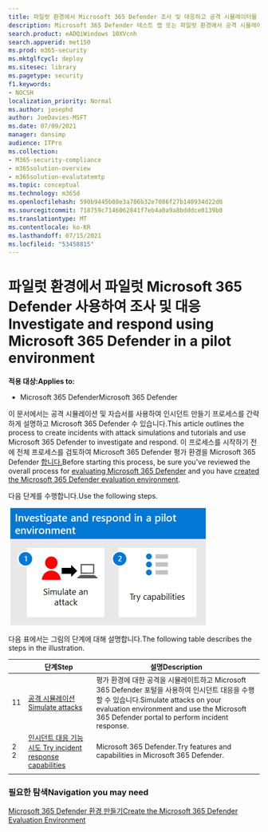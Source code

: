 ```yaml
---
title: 파일럿 환경에서 Microsoft 365 Defender 조사 및 대응하고 공격 시뮬레이터를 사용하여 사용자에게 공격 표면을 감지하고 조사하고 보안 환경을 강화하도록 교육합니다.
description: Microsoft 365 Defender 테스트 랩 또는 파일럿 환경에서 공격 시뮬레이션을 설정하여 사용자에게 장치, ID, 데이터 및 응용 프로그램을 보호하도록 설계된 보안 솔루션을 시도합니다.
search.product: eADQiWindows 10XVcnh
search.appverid: met150
ms.prod: m365-security
ms.mktglfcycl: deploy
ms.sitesec: library
ms.pagetype: security
f1.keywords:
- NOCSH
localization_priority: Normal
ms.author: josephd
author: JoeDavies-MSFT
ms.date: 07/09/2021
manager: dansimp
audience: ITPro
ms.collection:
- M365-security-compliance
- m365solution-overview
- m365solution-evalutatemtp
ms.topic: conceptual
ms.technology: m365d
ms.openlocfilehash: 590b9445b08e3a786b32e7086f27b140934d22d0
ms.sourcegitcommit: 718759c7146062841f7eb4a0a9a8bdddce0139b0
ms.translationtype: MT
ms.contentlocale: ko-KR
ms.lasthandoff: 07/15/2021
ms.locfileid: "53458815"
---
```

# <a name="investigate-and-respond-using-microsoft-365-defender-in-a-pilot-environment"></a><span data-ttu-id="a7939-103">파일럿 환경에서 파일럿 Microsoft 365 Defender 사용하여 조사 및 대응</span><span class="sxs-lookup"><span data-stu-id="a7939-103">Investigate and respond using Microsoft 365 Defender in a pilot environment</span></span>

<span data-ttu-id="a7939-104">**적용 대상:**</span><span class="sxs-lookup"><span data-stu-id="a7939-104">**Applies to:**</span></span>
- <span data-ttu-id="a7939-105">Microsoft 365 Defender</span><span class="sxs-lookup"><span data-stu-id="a7939-105">Microsoft 365 Defender</span></span>

<span data-ttu-id="a7939-106">이 문서에서는 공격 시뮬레이션 및 자습서를 사용하여 인시던트 만들기 프로세스를 간략하게 설명하고 Microsoft 365 Defender 수 있습니다.</span><span class="sxs-lookup"><span data-stu-id="a7939-106">This article outlines the process to create incidents with attack simulations and tutorials and use Microsoft 365 Defender to investigate and respond.</span></span> <span data-ttu-id="a7939-107">이 프로세스를 시작하기 전에 전체 프로세스를 검토하여 Microsoft 365 Defender [](eval-overview.md) 평가 환경을 Microsoft 365 Defender [합니다.](eval-create-eval-environment.md)</span><span class="sxs-lookup"><span data-stu-id="a7939-107">Before starting this process, be sure you've reviewed the overall process for [evaluating Microsoft 365 Defender](eval-overview.md) and you have [created the Microsoft 365 Defender evaluation environment](eval-create-eval-environment.md).</span></span>

<span data-ttu-id="a7939-108">다음 단계를 수행합니다.</span><span class="sxs-lookup"><span data-stu-id="a7939-108">Use the following steps.</span></span>

![Microsoft 365 Defender 평가 환경에서 시뮬레이트된 인시던트 대응을 수행하기 위한 단계](../../media/eval-defender-investigate-respond/eval-defender-eval-investigate-respond-steps.png)

<span data-ttu-id="a7939-110">다음 표에서는 그림의 단계에 대해 설명합니다.</span><span class="sxs-lookup"><span data-stu-id="a7939-110">The following table describes the steps in the illustration.</span></span>

| |<span data-ttu-id="a7939-111">단계</span><span class="sxs-lookup"><span data-stu-id="a7939-111">Step</span></span>  |<span data-ttu-id="a7939-112">설명</span><span class="sxs-lookup"><span data-stu-id="a7939-112">Description</span></span>  |
|---------|---------|---------|
|<span data-ttu-id="a7939-113">1</span><span class="sxs-lookup"><span data-stu-id="a7939-113">1</span></span>|[<span data-ttu-id="a7939-114">공격 시뮬레이션</span><span class="sxs-lookup"><span data-stu-id="a7939-114">Simulate attacks</span></span>](eval-defender-investigate-respond-simulate-attack.md)     |   <span data-ttu-id="a7939-115">평가 환경에 대한 공격을 시뮬레이트하고 Microsoft 365 Defender 포털을 사용하여 인시던트 대응을 수행할 수 있습니다.</span><span class="sxs-lookup"><span data-stu-id="a7939-115">Simulate attacks on your evaluation environment and use the Microsoft 365 Defender portal to perform incident response.</span></span>      |
|<span data-ttu-id="a7939-116">2 </span><span class="sxs-lookup"><span data-stu-id="a7939-116">2</span></span>|[<span data-ttu-id="a7939-117">인시던트 대응 기능 시도 </span><span class="sxs-lookup"><span data-stu-id="a7939-117">Try incident response capabilities </span></span>](eval-defender-investigate-respond-additional.md)    |    <span data-ttu-id="a7939-118">Microsoft 365 Defender.</span><span class="sxs-lookup"><span data-stu-id="a7939-118">Try features and capabilities in Microsoft 365 Defender.</span></span>     |
||||

### <a name="navigation-you-may-need"></a><span data-ttu-id="a7939-119">필요한 탐색</span><span class="sxs-lookup"><span data-stu-id="a7939-119">Navigation you may need</span></span>

[<span data-ttu-id="a7939-120">Microsoft 365 Defender 환경 만들기</span><span class="sxs-lookup"><span data-stu-id="a7939-120">Create the Microsoft 365 Defender Evaluation Environment</span></span>](eval-create-eval-environment.md)
